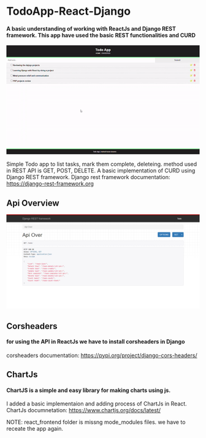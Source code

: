 # TodoApp-React-Django

#### A basic understanding of working with ReactJs and Django REST framework. This app have used the basic REST functionalities and CURD

![](GIF/app.gif)

Simple Todo app to list tasks, mark them complete, deleteing.
method used in REST API is GET, POST, DELETE. A basic implementation of CURD using Django REST framework.
Django rest framework documentation: https://django-rest-framework.org

## Api Overview
![](Screen-shots/REST_API.png)

## Corsheaders
#### for using the API in ReactJs we have to install corsheaders in Django
corsheaders documentation: https://pypi.org/project/django-cors-headers/

## ChartJs
#### ChartJS is a simple and easy library for making charts using js.
I added a basic implementaion and adding process of ChartJs in React. 
ChartJs documnetation: https://www.chartjs.org/docs/latest/


NOTE: react_frontend folder is missng mode_modules files. we have to receate the app again.
